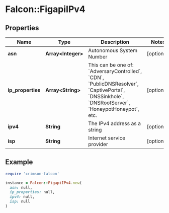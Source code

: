 # Falcon::FigapiIPv4

## Properties

| Name | Type | Description | Notes |
| ---- | ---- | ----------- | ----- |
| **asn** | **Array&lt;Integer&gt;** | Autonomous System Number | [optional] |
| **ip_properties** | **Array&lt;String&gt;** | This can be one of: &#x60;AdversaryControlled&#x60;, &#x60;CDN&#x60;, &#x60;PublicDNSResolver&#x60;, &#x60;CaptivePortal&#x60;, &#x60;DNSSinkhole&#x60;, &#x60;DNSRootServer&#x60;, &#x60;HoneypotHoneypot&#x60;, etc. | [optional] |
| **ipv4** | **String** | The IPv4 address as a string | [optional] |
| **isp** | **String** | Internet service provider | [optional] |

## Example

```ruby
require 'crimson-falcon'

instance = Falcon::FigapiIPv4.new(
  asn: null,
  ip_properties: null,
  ipv4: null,
  isp: null
)
```

